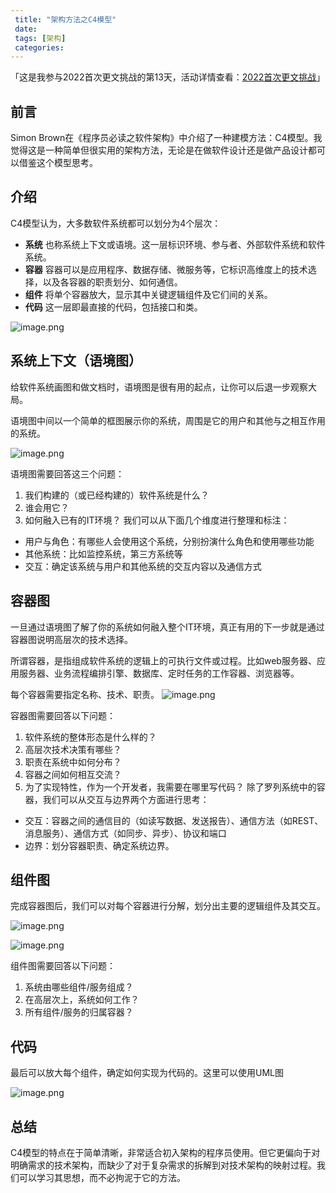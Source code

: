 ```yaml
---
 title: "架构方法之C4模型"
 date: 
 tags: [架构]
 categories: 
---
```


「这是我参与2022首次更文挑战的第13天，活动详情查看：[2022首次更文挑战](https://juejin.cn/post/7052884569032392740 "https://juejin.cn/post/7052884569032392740")」

前言
--

Simon Brown在《程序员必读之软件架构》中介绍了一种建模方法：C4模型。我觉得这是一种简单但很实用的架构方法，无论是在做软件设计还是做产品设计都可以借鉴这个模型思考。

介绍
--

C4模型认为，大多数软件系统都可以划分为4个层次：

*   **系统** 也称系统上下文或语境。这一层标识环境、参与者、外部软件系统和软件系统。
*   **容器** 容器可以是应用程序、数据存储、微服务等，它标识高维度上的技术选择，以及各容器的职责划分、如何通信。
*   **组件** 将单个容器放大，显示其中关键逻辑组件及它们间的关系。
*   **代码** 这一层即最直接的代码，包括接口和类。

![image.png](../imgs/a0a1f189ea544841a6de2146387bc0a4.png)

系统上下文（语境图）
----------

给软件系统画图和做文档时，语境图是很有用的起点，让你可以后退一步观察大局。

语境图中间以一个简单的框图展示你的系统，周围是它的用户和其他与之相互作用的系统。

![image.png](../imgs/6b6c08c2c5fa427b8fb4097dae06489e.png)

语境图需要回答这三个问题：

1.  我们构建的（或已经构建的）软件系统是什么？
2.  谁会用它？
3.  如何融入已有的IT环境？ 我们可以从下面几个维度进行整理和标注：

*   用户与角色：有哪些人会使用这个系统，分别扮演什么角色和使用哪些功能
*   其他系统：比如监控系统，第三方系统等
*   交互：确定该系统与用户和其他系统的交互内容以及通信方式

容器图
---

一旦通过语境图了解了你的系统如何融入整个IT环境，真正有用的下一步就是通过容器图说明高层次的技术选择。

所谓容器，是指组成软件系统的逻辑上的可执行文件或过程。比如web服务器、应用服务器、业务流程编排引擎、数据库、定时任务的工作容器、浏览器等。

每个容器需要指定名称、技术、职责。 ![image.png](../imgs/5684e00d041c465abf5555c420de8e70.png)

容器图需要回答以下问题：

1.  软件系统的整体形态是什么样的？
2.  高层次技术决策有哪些？
3.  职责在系统中如何分布？
4.  容器之间如何相互交流？
5.  为了实现特性，作为一个开发者，我需要在哪里写代码？ 除了罗列系统中的容器，我们可以从交互与边界两个方面进行思考：

*   交互：容器之间的通信目的（如读写数据、发送报告）、通信方法（如REST、消息服务）、通信方式（如同步、异步）、协议和端口
*   边界：划分容器职责、确定系统边界。

组件图
---

完成容器图后，我们可以对每个容器进行分解，划分出主要的逻辑组件及其交互。

![image.png](../imgs/864e1f106d2d4687978cfcf98ec59a4d.png)

![image.png](../imgs/5b1a7835440741e788b41f42c44210ca.png)

组件图需要回答以下问题：

1.  系统由哪些组件/服务组成？
2.  在高层次上，系统如何工作？
3.  所有组件/服务的归属容器？

代码
--

最后可以放大每个组件，确定如何实现为代码的。这里可以使用UML图

![image.png](../imgs/3f6abef66117405f98542802150a8ce5.png)

总结
--

C4模型的特点在于简单清晰，非常适合初入架构的程序员使用。但它更偏向于对明确需求的技术架构，而缺少了对于复杂需求的拆解到对技术架构的映射过程。我们可以学习其思想，而不必拘泥于它的方法。